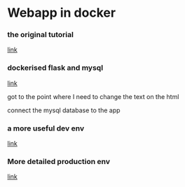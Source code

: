 # Webapp in docker

### the original tutorial

[link](https://code.tutsplus.com/tutorials/creating-a-web-app-from-scratch-using-python-flask-and-mysql--cms-22972)

### dockerised flask and mysql

[link](https://github.com/geerlingguy/docker-examples)

got to the point where I need to change the text on the html

connect the mysql database to the app

### a more useful dev env 

[link](http://www.patricksoftwareblog.com/using-docker-for-flask-application-development-not-just-production/)

### More detailed production env

[link](https://realpython.com/blog/python/dockerizing-flask-with-compose-and-machine-from-localhost-to-the-cloud/)